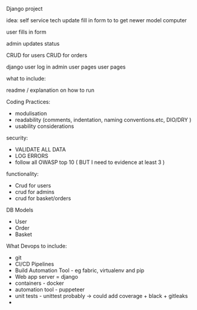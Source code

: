 Django project

idea: self service tech update
fill in form to to get newer model computer

user fills in form

admin updates status

CRUD for users
CRUD for orders

django user log in 
admin user pages
user pages




what to include:

readme / explanation on how to run

Coding Practices:
 - modulisation
 - readability (comments, indentation, naming conventions.etc, DIO/DRY )
 - usability considerations

security:
 - VALIDATE ALL DATA
 - LOG ERRORS
 - follow all OWASP top 10 ( BUT I need to evidence at least 3 ) 

functionality:
 - Crud for users
 - crud for admins
 - crud for basket/orders

DB Models
 - User
 - Order
 - Basket



What Devops to include:
 - git
 - CI/CD Pipelines
 - Build Automation Tool  - eg fabric, virtualenv and pip
 - Web app server = django
 - containers - docker 
 - automation tool - puppeteer
 - unit tests - unittest probably -> could add coverage + black + gitleaks
 - 
